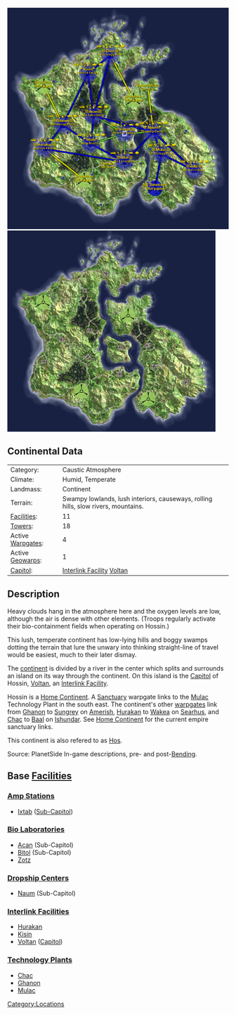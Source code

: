 ![](images/HossinMap.jpg "fig:HossinMap.jpg")
![](images/Hossin_Terrain.jpg "fig:Hossin_Terrain.jpg")

## Continental Data

|                                  |                                                                                    |
| -------------------------------- | ---------------------------------------------------------------------------------- |
| Category:                        | Caustic Atmosphere                                                                 |
| Climate:                         | Humid, Temperate                                                                   |
| Landmass:                        | Continent                                                                          |
| Terrain:                         | Swampy lowlands, lush interiors, causeways, rolling hills, slow rivers, mountains. |
| [Facilities](Facilities.md):     | 11                                                                                 |
| [Towers](Towers.md):             | 18                                                                                 |
| Active [Warpgates](Warpgate.md): | 4                                                                                  |
| Active [Geowarps](Geowarp.md):   | 1                                                                                  |
| [Capitol](Capitol.md):           | [Interlink Facility](Interlink.md) [Voltan](Voltan.md)                             |

## Description

Heavy clouds hang in the atmosphere here and the oxygen levels are low,
although the air is dense with other elements. (Troops regularly
activate their bio-containment fields when operating on Hossin.)

This lush, temperate continent has low-lying hills and boggy swamps
dotting the terrain that lure the unwary into thinking straight-line of
travel would be easiest, much to their later dismay.

The [continent](Continent.md) is divided by a river in the
center which splits and surrounds an island on its way through the
continent. On this island is the [Capitol](Capitol.md) of
Hossin, [Voltan](Voltan.md), an [Interlink
Facility](Interlink.md).

Hossin is a [Home Continent](Home_Continent.md). A
[Sanctuary](Sanctuary.md) warpgate links to the
[Mulac](Mulac.md) Technology Plant in the south east. The
continent's other [warpgates](Warpgate.md) link from
[Ghanon](Ghanon.md) to [Sungrey](Sungrey.md) on
[Amerish](Amerish.md), [Hurakan](Hurakan.md) to
[Wakea](Wakea.md) on [Searhus](Searhus.md), and
[Chac](Chac.md) to [Baal](Baal.md) on
[Ishundar](Ishundar.md). See [Home
Continent](Home_Continent.md) for the current empire sanctuary
links.

This continent is also refered to as
[Hos](Acronyms_and_Slang.md).

Source: PlanetSide In-game descriptions, pre- and
post-[Bending](Bending.md).

## Base [Facilities](Facilities.md)

### [Amp Stations](Amp_Station.md)

- [Ixtab](Ixtab.md) ([Sub-Capitol](Sub-Capitol.md))

### [Bio Laboratories](Bio_Laboratories.md)

- [Acan](Acan.md) (Sub-Capitol)
- [Bitol](Bitol.md) (Sub-Capitol)
- [Zotz](Zotz.md)

### [Dropship Centers](Dropship_Centers.md)

- [Naum](Naum.md) (Sub-Capitol)

### [Interlink Facilities](Interlink_Facilities.md)

- [Hurakan](Hurakan.md)
- [Kisin](Kisin.md)
- [Voltan](Voltan.md) ([Capitol](Capitol.md))

### [Technology Plants](Technology_Plant.md)

- [Chac](Chac.md)
- [Ghanon](Ghanon.md)
- [Mulac](Mulac.md)

[Category:Locations](Category:Locations.md)
